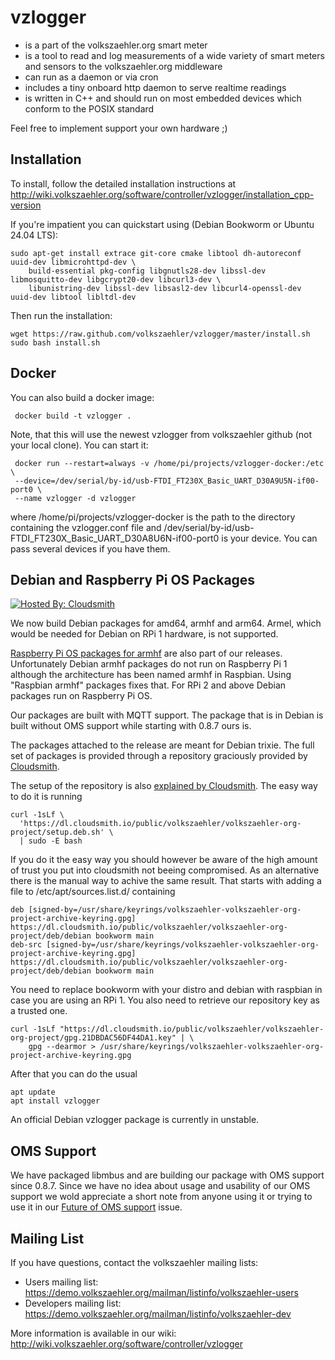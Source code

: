vzlogger
=========
  * is a part of the volkszaehler.org smart meter
  * is a tool to read and log measurements of a wide variety of smart meters and sensors to the volkszaehler.org middleware
  * can run as a daemon or via cron
  * includes a tiny onboard http daemon to serve realtime readings
  * is written in C++ and should run on most embedded devices which conform to the POSIX standard

Feel free to implement support your own hardware ;)

Installation
---------------
To install, follow the detailed installation instructions at http://wiki.volkszaehler.org/software/controller/vzlogger/installation_cpp-version

If you're impatient you can quickstart using (Debian Bookworm or Ubuntu 24.04 LTS):

    sudo apt-get install extrace git-core cmake libtool dh-autoreconf uuid-dev libmicrohttpd-dev \
        build-essential pkg-config libgnutls28-dev libssl-dev libmosquitto-dev libgcrypt20-dev libcurl3-dev \
    	libunistring-dev libssl-dev libsasl2-dev libcurl4-openssl-dev uuid-dev libtool libltdl-dev

Then run the installation:

    wget https://raw.github.com/volkszaehler/vzlogger/master/install.sh
    sudo bash install.sh
    
Docker
------

You can also build a docker image:

     docker build -t vzlogger .
     
Note, that this will use the newest vzlogger from volkszaehler github (not your local clone).
You can start it:

     docker run --restart=always -v /home/pi/projects/vzlogger-docker:/etc \
     --device=/dev/serial/by-id/usb-FTDI_FT230X_Basic_UART_D30A9U5N-if00-port0 \
     --name vzlogger -d vzlogger

where /home/pi/projects/vzlogger-docker is the path to the directory containing the vzlogger.conf file and
/dev/serial/by-id/usb-FTDI_FT230X_Basic_UART_D30A8U6N-if00-port0 is your device. You can pass several devices if you have them.

Debian and Raspberry Pi OS Packages
-------------

[![Hosted By: Cloudsmith](https://img.shields.io/badge/OSS%20hosting%20by-cloudsmith-blue?logo=cloudsmith&style=flat-square)](https://cloudsmith.com)

We now build Debian packages for amd64, armhf and arm64. Armel, which would be
needed for Debian on RPi 1 hardware, is not supported.

[Raspberry Pi OS packages for armhf](
https://cloudsmith.io/~volkszaehler/repos/volkszaehler-org-project/packages/?q=distribution%3Araspbian+AND+architecture%3Aarmhf) 
are also part of our releases. Unfortunately 
Debian armhf packages do not run on Raspberry Pi 1 although the architecture 
has been named armhf in Raspbian. Using "Raspbian armhf" packages fixes that.
For RPi 2 and above Debian packages run on Raspberry Pi OS. 

Our packages are built with MQTT support. The package that is in Debian is 
built without OMS support while starting with 0.8.7 ours is. 

The packages attached to the release are meant for Debian trixie. The full set
of packages is provided through a repository graciously provided by 
[Cloudsmith](https://cloudsmith.com).

The setup of the repository is also 
[explained by Cloudsmith](https://cloudsmith.io/~volkszaehler/repos/volkszaehler-org-project/setup/#formats-deb).
The easy way to do it is running 
```
curl -1sLf \
  'https://dl.cloudsmith.io/public/volkszaehler/volkszaehler-org-project/setup.deb.sh' \
  | sudo -E bash
```
If you do it the easy way you should however be aware of the high amount of 
trust you put into cloudsmith not beeing compromised. As an alternative there 
is the manual way to achive the same result. That starts with adding a file to
/etc/apt/sources.list.d/ containing
```
deb [signed-by=/usr/share/keyrings/volkszaehler-volkszaehler-org-project-archive-keyring.gpg] https://dl.cloudsmith.io/public/volkszaehler/volkszaehler-org-project/deb/debian bookworm main
deb-src [signed-by=/usr/share/keyrings/volkszaehler-volkszaehler-org-project-archive-keyring.gpg] https://dl.cloudsmith.io/public/volkszaehler/volkszaehler-org-project/deb/debian bookworm main
```
You need to replace bookworm with your distro and debian with raspbian in case
you are using an RPi 1. You also need to retrieve our repository key as a 
trusted one. 
```
curl -1sLf "https://dl.cloudsmith.io/public/volkszaehler/volkszaehler-org-project/gpg.21DBDAC56DF44DA1.key" | \
	gpg --dearmor > /usr/share/keyrings/volkszaehler-volkszaehler-org-project-archive-keyring.gpg
```

After that you can do the usual
```
apt update
apt install vzlogger
```

An official Debian vzlogger package is currently in unstable.

OMS Support
-------------

We have packaged libmbus and are building our package with OMS support since 
0.8.7. Since we have no idea about usage and usability of our OMS support we
wold appreciate a short note from anyone using it or trying to use it in our 
[Future of OMS support](https://github.com/volkszaehler/vzlogger/issues/650) 
issue.


Mailing List
-------------
If you have questions, contact the volkszaehler mailing lists:

  * Users mailing list: https://demo.volkszaehler.org/mailman/listinfo/volkszaehler-users
  * Developers mailing list: https://demo.volkszaehler.org/mailman/listinfo/volkszaehler-dev

More information is available in our wiki:
http://wiki.volkszaehler.org/software/controller/vzlogger
